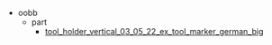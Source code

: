 * oobb
  * part
    * [tool_holder_vertical_03_05_22_ex_tool_marker_german_big](oobb/part/tool_holder_vertical_03_05_22_ex_tool_marker_german_big)
